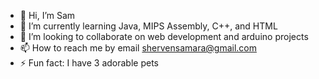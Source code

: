 - 👋 Hi, I’m Sam
- 🌱 I’m currently learning Java, MIPS Assembly, C++, and HTML 
- 💞️ I’m looking to collaborate on web development and arduino projects
- 📫 How to reach me by email shervensamara@gmail.com
- ⚡ Fun fact: I have 3 adorable pets

<!---
SamaraS0218/SamaraS0218 is a ✨ special ✨ repository because its `README.md` (this file) appears on your GitHub profile.
You can click the Preview link to take a look at your changes.
--->
